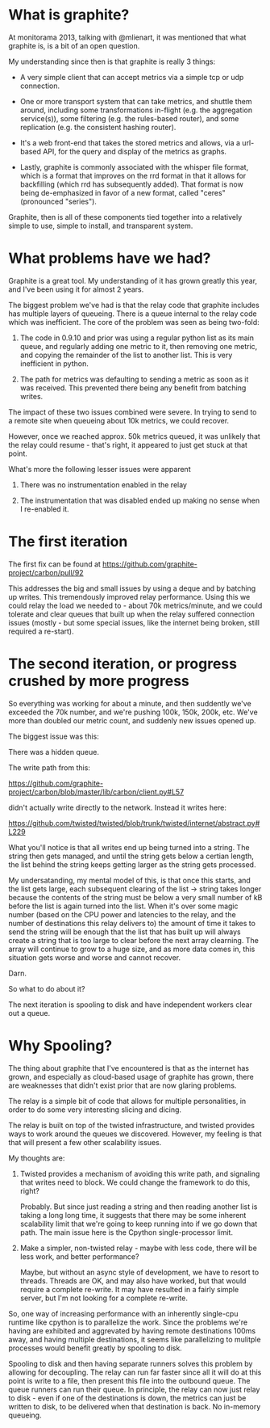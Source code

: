 What is graphite?
=================

At monitorama 2013, talking with @mlienart, it was mentioned that what
graphite is, is a bit of an open question.

My understanding since then is that graphite is really 3 things:

* A very simple client that can accept metrics via a simple tcp or udp
  connection.

* One or more transport system that can take metrics, and shuttle them
  around, including some transformations in-flight (e.g. the
  aggregation service(s)), some filtering (e.g. the rules-based
  router), and some replication (e.g. the consistent hashing router).

* It's a web front-end that takes the stored metrics and allows, via a
  url-based API, for the query and display of the metrics as graphs.

* Lastly, graphite is commonly associated with the whisper file
  format, which is a format that improves on the rrd format in that it
  allows for backfilling (which rrd has subsequently added).  That
  format is now being de-emphasized in favor of a new format, called
  "ceres" (pronounced "series").

Graphite, then is all of these components tied together into a
relatively simple to use, simple to install, and transparent system.

What problems have we had?
==========================

Graphite is a great tool.  My understanding of it has grown greatly
this year, and I've been using it for almost 2 years.

The biggest problem we've had is that the relay code that graphite
includes has multiple layers of queueing.  There is a queue internal
to the relay code which was inefficient.  The core of the problem was
seen as being two-fold:

1. The code in 0.9.10 and prior was using a regular python list as its
main queue, and regularly adding one metric to it, then removing one
metric, and copying the remainder of the list to another list.  This
is very inefficient in python.

2. The path for metrics was defaulting to sending a metric as soon as
it was received.  This prevented there being any benefit from batching
writes.

The impact of these two issues combined were severe.  In trying to
send to a remote site when queueing about 10k metrics, we could recover.

However, once we reached approx. 50k metrics queued, it was unlikely
that the relay could resume - that's right, it appeared to just get
stuck at that point.

What's more the following lesser issues were apparent

1. There was no instrumentation enabled in the relay

2. The instrumentation that was disabled ended up making no sense when I re-enabled it.

The first iteration
===================

The first fix can be found at https://github.com/graphite-project/carbon/pull/92

This addresses the big and small issues by using a deque and by
batching up writes.  This tremendously improved relay performance.
Using this we could relay the load we needed to - about 70k
metrics/minute, and we could tolerate and clear queues that built up
when the relay suffered connection issues (mostly - but some special
issues, like the internet being broken, still required a re-start).

The second iteration, or progress crushed by more progress
==========================================================

So everything was working for about a minute, and then suddently we've
exceeded the 70k number, and we're pushing 100k, 150k, 200k, etc.
We've more than doubled our metric count, and suddenly new issues
opened up.

The biggest issue was this:

There was a hidden queue.

The write path from this:

  https://github.com/graphite-project/carbon/blob/master/lib/carbon/client.py#L57

didn't actually write directly to the network.  Instead it writes here:

  https://github.com/twisted/twisted/blob/trunk/twisted/internet/abstract.py#L229

What you'll notice is that all writes end up being turned into a
string.  The string then gets managed, and until the string gets below
a certian length, the list behind the string keeps getting larger as
the string gets processed.

My undersatanding, my mental model of this, is that once this starts,
and the list gets large, each subsequent clearing of the list ->
string takes longer because the contents of the string must be below a
very small number of kB before the list is again turned into the list.
When it's over some magic number (based on the CPU power and latencies
to the relay, and the number of destinations this relay delivers to)
the amount of time it takes to send the string will be enough that the
list that has built up will always create a string that is too large
to clear before the next array clearning.  The array will continue to
grow to a huge size, and as more data comes in, this situation gets
worse and worse and cannot recover.

Darn.

So what to do about it?

The next iteration is spooling to disk and have independent workers
clear out a queue.


Why Spooling?
=============

The thing about graphite that I've encountered is that as the internet
has grown, and especially as cloud-based usage of graphite has grown,
there are weaknesses that didn't exist prior that are now glaring
problems.

The relay is a simple bit of code that allows for multiple
personalities, in order to do some very interesting slicing and
dicing.

The relay is built on top of the twisted infrastructure, and twisted
provides ways to work around the queues we discovered.  However, my
feeling is that that will present a few other scalability issues.

My thoughts are:

1. Twisted provides a mechanism of avoiding this write path, and
   signaling that writes need to block.  We could change the framework
   to do this, right?

   Probably. But since just reading a string and then reading another
   list is taking a long long time, it suggests that there may be some
   inherent scalability limit that we're going to keep running into if
   we go down that path.  The main issue here is the Cpython
   single-processor limit.

2. Make a simpler, non-twisted relay - maybe with less code, there
   will be less work, and better performance?

   Maybe, but without an async style of development, we have to resort
   to threads.  Threads are OK, and may also have worked, but that
   would require a complete re-write.  It may have resulted in a
   fairly simple server, but I'm not looking for a complete re-write.

So, one way of increasing performance with an inherently single-cpu
runtime like cpython is to parallelize the work.  Since the problems
we're having are exhibited and aggrevated by having remote
destinations 100ms away, and having multiple destinations, it seems
like parallelizing to mulitple processes would benefit greatly by
spooling to disk.

Spooling to disk and then having separate runners solves this problem
by allowing for decoupling.  The relay can run far faster since all it
will do at this point is write to a file, then present this file into
the outbound queue.  The queue runners can run their queue.  In
principle, the relay can now just relay to disk - even if one of the
destinations is down, the metrics can just be written to disk, to be
delivered when that destination is back.  No in-memory queueing.
